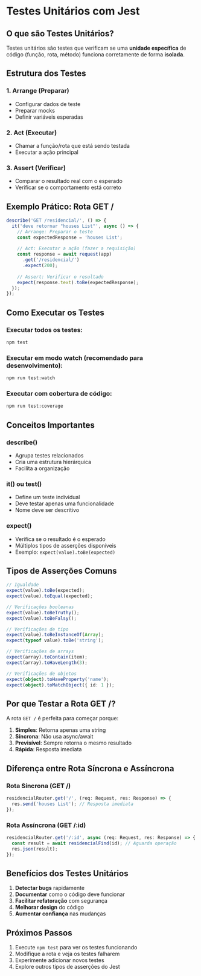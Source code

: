 # Testes Unitários com Jest

## O que são Testes Unitários?

Testes unitários são testes que verificam se uma **unidade específica** de código (função, rota, método) funciona corretamente de forma **isolada**.

## Estrutura dos Testes

### 1. **Arrange** (Preparar)
- Configurar dados de teste
- Preparar mocks
- Definir variáveis esperadas

### 2. **Act** (Executar)
- Chamar a função/rota que está sendo testada
- Executar a ação principal

### 3. **Assert** (Verificar)
- Comparar o resultado real com o esperado
- Verificar se o comportamento está correto

## Exemplo Prático: Rota GET /

```typescript
describe('GET /residencial/', () => {
  it('deve retornar "houses List"', async () => {
    // Arrange: Preparar o teste
    const expectedResponse = 'houses List';
    
    // Act: Executar a ação (fazer a requisição)
    const response = await request(app)
      .get('/residencial/')
      .expect(200);
    
    // Assert: Verificar o resultado
    expect(response.text).toBe(expectedResponse);
  });
});
```

## Como Executar os Testes

### Executar todos os testes:
```bash
npm test
```

### Executar em modo watch (recomendado para desenvolvimento):
```bash
npm run test:watch
```

### Executar com cobertura de código:
```bash
npm run test:coverage
```

## Conceitos Importantes

### **describe()**
- Agrupa testes relacionados
- Cria uma estrutura hierárquica
- Facilita a organização

### **it() ou test()**
- Define um teste individual
- Deve testar apenas uma funcionalidade
- Nome deve ser descritivo

### **expect()**
- Verifica se o resultado é o esperado
- Múltiplos tipos de asserções disponíveis
- Exemplo: `expect(value).toBe(expected)`

## Tipos de Asserções Comuns

```typescript
// Igualdade
expect(value).toBe(expected);
expect(value).toEqual(expected);

// Verificações booleanas
expect(value).toBeTruthy();
expect(value).toBeFalsy();

// Verificações de tipo
expect(value).toBeInstanceOf(Array);
expect(typeof value).toBe('string');

// Verificações de arrays
expect(array).toContain(item);
expect(array).toHaveLength(3);

// Verificações de objetos
expect(object).toHaveProperty('name');
expect(object).toMatchObject({ id: 1 });
```

## Por que Testar a Rota GET /?

A rota `GET /` é perfeita para começar porque:

1. **Simples**: Retorna apenas uma string
2. **Síncrona**: Não usa async/await
3. **Previsível**: Sempre retorna o mesmo resultado
4. **Rápida**: Resposta imediata

## Diferença entre Rota Síncrona e Assíncrona

### **Rota Síncrona (GET /)**
```typescript
residencialRouter.get('/', (req: Request, res: Response) => {
  res.send('houses List'); // Resposta imediata
});
```

### **Rota Assíncrona (GET /:id)**
```typescript
residencialRouter.get('/:id', async (req: Request, res: Response) => {
  const result = await residencialFind(id); // Aguarda operação
  res.json(result);
});
```

## Benefícios dos Testes Unitários

1. **Detectar bugs** rapidamente
2. **Documentar** como o código deve funcionar
3. **Facilitar refatoração** com segurança
4. **Melhorar design** do código
5. **Aumentar confiança** nas mudanças

## Próximos Passos

1. Execute `npm test` para ver os testes funcionando
2. Modifique a rota e veja os testes falharem
3. Experimente adicionar novos testes
4. Explore outros tipos de asserções do Jest 